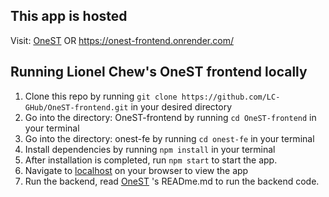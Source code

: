## This app is hosted
Visit: [OneST](https://onest-frontend.onrender.com/) OR https://onest-frontend.onrender.com/

## Running Lionel Chew's OneST frontend locally

1. Clone this repo by running ```git clone https://github.com/LC-GHub/OneST-frontend.git``` in your desired directory
2. Go into the directory: OneST-frontend by running ```cd OneST-frontend``` in your terminal
3. Go into the directory: onest-fe by running ```cd onest-fe``` in your terminal
4. Install dependencies by running ```npm install``` in your terminal
5. After installation is completed, run ```npm start``` to start the app.
6. Navigate to [localhost](http://localhost:3000) on your browser to view the app
7. Run the backend, read [OneST](https://github.com/LC-GHub/OneST) 's READme.md to run the backend code.
